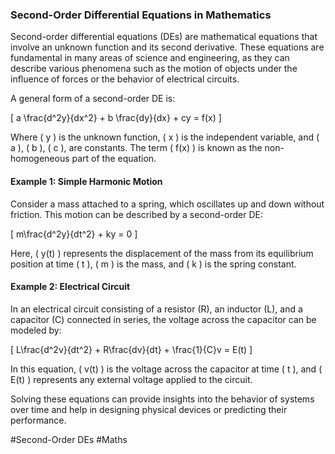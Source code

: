 ### Second-Order Differential Equations in Mathematics

Second-order differential equations (DEs) are mathematical equations that involve an unknown function and its second derivative. These equations are fundamental in many areas of science and engineering, as they can describe various phenomena such as the motion of objects under the influence of forces or the behavior of electrical circuits.

A general form of a second-order DE is:

\[ a \frac{d^2y}{dx^2} + b \frac{dy}{dx} + cy = f(x) \]

Where \( y \) is the unknown function, \( x \) is the independent variable, and \( a \), \( b \), \( c \), are constants. The term \( f(x) \) is known as the non-homogeneous part of the equation.

#### Example 1: Simple Harmonic Motion

Consider a mass attached to a spring, which oscillates up and down without friction. This motion can be described by a second-order DE:

\[ m\frac{d^2y}{dt^2} + ky = 0 \]

Here, \( y(t) \) represents the displacement of the mass from its equilibrium position at time \( t \), \( m \) is the mass, and \( k \) is the spring constant.

#### Example 2: Electrical Circuit

In an electrical circuit consisting of a resistor (R), an inductor (L), and a capacitor (C) connected in series, the voltage across the capacitor can be modeled by:

\[ L\frac{d^2v}{dt^2} + R\frac{dv}{dt} + \frac{1}{C}v = E(t) \]

In this equation, \( v(t) \) is the voltage across the capacitor at time \( t \), and \( E(t) \) represents any external voltage applied to the circuit.

Solving these equations can provide insights into the behavior of systems over time and help in designing physical devices or predicting their performance.

#Second-Order DEs #Maths